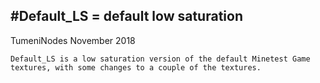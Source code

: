 #Default_LS = default low saturation
-------------------------------------

TumeniNodes November 2018

	Default_LS is a low saturation version of the default Minetest Game textures, with some changes to a couple of the textures.
